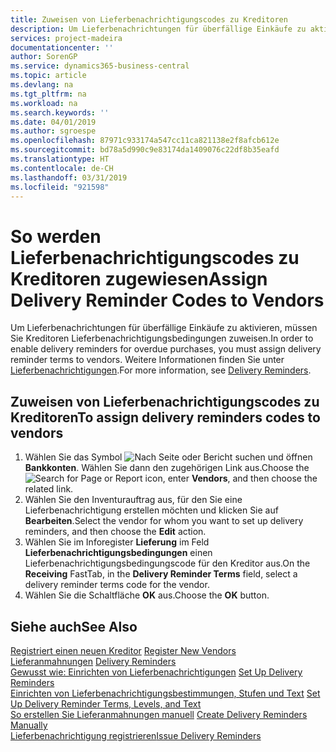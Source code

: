 ```yaml
---
title: Zuweisen von Lieferbenachrichtigungscodes zu Kreditoren
description: Um Lieferbenachrichtungen für überfällige Einkäufe zu aktivieren, müssen Sie Kreditoren Lieferbenachrichtigungsbedingungen zuweisen.
services: project-madeira
documentationcenter: ''
author: SorenGP
ms.service: dynamics365-business-central
ms.topic: article
ms.devlang: na
ms.tgt_pltfrm: na
ms.workload: na
ms.search.keywords: ''
ms.date: 04/01/2019
ms.author: sgroespe
ms.openlocfilehash: 87971c933174a547cc11ca821138e2f8afcb612e
ms.sourcegitcommit: bd78a5d990c9e83174da1409076c22df8b35eafd
ms.translationtype: HT
ms.contentlocale: de-CH
ms.lasthandoff: 03/31/2019
ms.locfileid: "921598"
---
```

# <a name="assign-delivery-reminder-codes-to-vendors"></a><span data-ttu-id="7b0b3-103">So werden Lieferbenachrichtigungscodes zu Kreditoren zugewiesen</span><span class="sxs-lookup"><span data-stu-id="7b0b3-103">Assign Delivery Reminder Codes to Vendors</span></span>
<span data-ttu-id="7b0b3-104">Um Lieferbenachrichtungen für überfällige Einkäufe zu aktivieren, müssen Sie Kreditoren Lieferbenachrichtigungsbedingungen zuweisen.</span><span class="sxs-lookup"><span data-stu-id="7b0b3-104">In order to enable delivery reminders for overdue purchases, you must assign delivery reminder terms to vendors.</span></span> <span data-ttu-id="7b0b3-105">Weitere Informationen finden Sie unter [Lieferbenachrichtigungen](delivery-reminders.md).</span><span class="sxs-lookup"><span data-stu-id="7b0b3-105">For more information, see [Delivery Reminders](delivery-reminders.md).</span></span>  

## <a name="to-assign-delivery-reminders-codes-to-vendors"></a><span data-ttu-id="7b0b3-106">Zuweisen von Lieferbenachrichtigungscodes zu Kreditoren</span><span class="sxs-lookup"><span data-stu-id="7b0b3-106">To assign delivery reminders codes to vendors</span></span>  

1.  <span data-ttu-id="7b0b3-107">Wählen Sie das Symbol ![Nach Seite oder Bericht suchen](../../media/ui-search/search_small.png "Nach Seite oder Bericht suchen") und öffnen **Bankkonten**. Wählen Sie dann den zugehörigen Link aus.</span><span class="sxs-lookup"><span data-stu-id="7b0b3-107">Choose the ![Search for Page or Report](../../media/ui-search/search_small.png "Search for Page or Report icon") icon, enter **Vendors**, and then choose the related link.</span></span>  
2.  <span data-ttu-id="7b0b3-108">Wählen Sie den Inventurauftrag aus, für den Sie eine Lieferbenachrichtigung erstellen möchten und klicken Sie auf **Bearbeiten**.</span><span class="sxs-lookup"><span data-stu-id="7b0b3-108">Select the vendor for whom you want to set up delivery reminders, and then choose the **Edit** action.</span></span>  
3.  <span data-ttu-id="7b0b3-109">Wählen Sie im Inforegister **Lieferung** im Feld **Lieferbenachrichtigungsbedingungen** einen Lieferbenachrichtigungsbedingungscode für den Kreditor aus.</span><span class="sxs-lookup"><span data-stu-id="7b0b3-109">On the **Receiving** FastTab, in the **Delivery Reminder Terms** field, select a delivery reminder terms code for the vendor.</span></span>  
4.  <span data-ttu-id="7b0b3-110">Wählen Sie die Schaltfläche **OK** aus.</span><span class="sxs-lookup"><span data-stu-id="7b0b3-110">Choose the **OK** button.</span></span>  

## <a name="see-also"></a><span data-ttu-id="7b0b3-111">Siehe auch</span><span class="sxs-lookup"><span data-stu-id="7b0b3-111">See Also</span></span>  
 <span data-ttu-id="7b0b3-112">[Registriert einen neuen Kreditor](../../purchasing-how-register-new-vendors.md) </span><span class="sxs-lookup"><span data-stu-id="7b0b3-112">[Register New Vendors](../../purchasing-how-register-new-vendors.md) </span></span>  
 <span data-ttu-id="7b0b3-113">[Lieferanmahnungen](delivery-reminders.md) </span><span class="sxs-lookup"><span data-stu-id="7b0b3-113">[Delivery Reminders](delivery-reminders.md) </span></span>  
 <span data-ttu-id="7b0b3-114">[Gewusst wie: Einrichten von Lieferbenachrichtigungen](how-to-set-up-delivery-reminders.md) </span><span class="sxs-lookup"><span data-stu-id="7b0b3-114">[Set Up Delivery Reminders](how-to-set-up-delivery-reminders.md) </span></span>  
 <span data-ttu-id="7b0b3-115">[Einrichten von Lieferbenachrichtigungsbestimmungen, Stufen und Text](how-to-set-up-delivery-reminder-terms-levels-and-text.md) </span><span class="sxs-lookup"><span data-stu-id="7b0b3-115">[Set Up Delivery Reminder Terms, Levels, and Text](how-to-set-up-delivery-reminder-terms-levels-and-text.md) </span></span>  
 <span data-ttu-id="7b0b3-116">[So erstellen Sie Lieferanmahnungen manuell](how-to-create-delivery-reminders-manually.md) </span><span class="sxs-lookup"><span data-stu-id="7b0b3-116">[Create Delivery Reminders Manually](how-to-create-delivery-reminders-manually.md) </span></span>  
 [<span data-ttu-id="7b0b3-117">Lieferbenachrichtigung registrieren</span><span class="sxs-lookup"><span data-stu-id="7b0b3-117">Issue Delivery Reminders</span></span>](how-to-issue-delivery-reminders.md)
